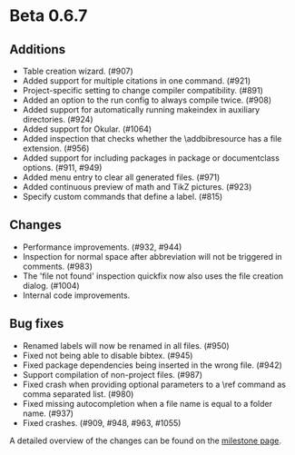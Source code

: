 # Beta 0.6.7


## Additions
- Table creation wizard. (#907)
- Added support for multiple citations in one command. (#921)
- Project-specific setting to change compiler compatibility. (#891)
- Added an option to the run config to always compile twice. (#908)
- Added support for automatically running makeindex in auxiliary directories. (#924)
- Added support for Okular. (#1064)
- Added inspection that checks whether the \addbibresource has a file extension. (#956)
- Added support for including packages in package or documentclass options. (#911, #949)
- Added menu entry to clear all generated files. (#971)
- Added continuous preview of math and TikZ pictures. (#923)
- Specify custom commands that define a label. (#815)

## Changes
- Performance improvements. (#932, #944)
- Inspection for normal space after abbreviation will not be triggered in comments. (#983)
- The 'file not found' inspection quickfix now also uses the file creation dialog. (#1004)
- Internal code improvements.

## Bug fixes
- Renamed labels will now be renamed in all files. (#950)
- Fixed not being able to disable bibtex. (#945)
- Fixed package dependencies being inserted in the wrong file. (#942)
- Support compilation of non-project files. (#987)
- Fixed crash when providing optional parameters to a \ref command as comma separated list. (#980)
- Fixed missing autocompletion when a file name is equal to a folder name. (#937)
- Fixed crashes. (#909, #948, #963, #1055)

A detailed overview of the changes can be found on the [milestone page](https://github.com/Hannah-Sten/TeXiFy-IDEA/milestone/16).